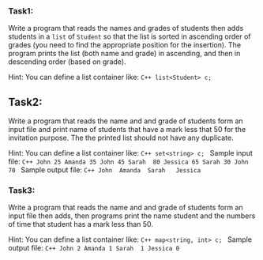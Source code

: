 ### Task1: 
Write a program that reads the names and grades of students then adds students in a <code>list</code> of <code>Student</code> so that the list is sorted in ascending order of grades (you need to find the appropriate position for the insertion).
The program prints the list (both name and grade) in ascending, and then in descending order (based on grade). 

Hint: You can define a list container like:
``C++
list<Student> c;
`` 
## Task2:
Write a program that reads the name and and grade of students form an input file and print name of students that have a mark less that 50 for the invitation purpose. The the printed list should not have any duplicate.

Hint: You can define a list container like:
``C++
set<string> c;
`` 
Sample input file:
``C++
John 25
Amanda 35
John 45
Sarah  80
Jessica 65
Sarah 30
John 70
``
Sample output file:
``C++
John 
Amanda 
Sarah  
Jessica 
``

### Task3: 
Write a program that reads the name and and grade of students form an input file  then adds, then programs print the name student and the numbers of time that student has a mark less than 50.

Hint: You can define a list container like:
``C++
map<string, int> c;
``
Sample output file:
``C++
John 2
Amanda 1
Sarah  1
Jessica 0
``
  

